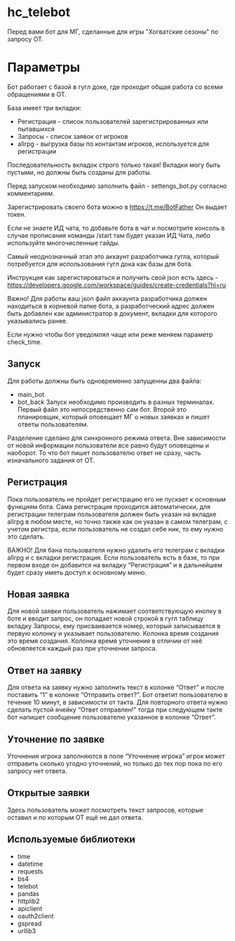 # hc_telebot

Перед вами бот для МГ, сделанные для игры "Хогватские сезоны" по запросу ОТ.

# Параметры
Бот работает с базой в гугл доке, где проходит общая работа со всеми обращениями в ОТ.

База имеет три вкладки:

* Регистрация - список пользователей зарегистрированных или пытавшихся
* Запросы - список заявок от игроков
* allrpg - выгрузка базы по контактам игроков, используется для регистрации

Последовательность вкладок строго только такая! Вкладки могу быть пустыми, но должны быть созданы для работы.

Перед запуском необходимо заполнить файл - settengs_bot.py согласно комментариям.

Зарегистрировать своего бота можно в https://t.me/BotFather Он выдает токен.

Если не знаете ИД чата, то добавьте бота в чат и посмотрите консоль в случае прописания команды /start там будет указан ИД Чата, либо используйте многочисленные гайды.

Самый неоднозначный этап это аккаунт разработчика гугла, который потребуется для использования гугл дока как базы для бота.

Инструкция как зарегистироваться и получить свой json есть здесь - https://developers.google.com/workspace/guides/create-credentials?hl=ru

Важно! Для работы ваш json файл аккаунта разработчика должен находиться в корневой папке бота, а разработческий адрес должен быть добавлен как администратор в документ, вкладки для которого указывались ранее.

Если нужно чтобы бот уведомлял чаще или реже меняем параметр check_time.

## Запуск
Для работы должны быть одновременно запущенны два файла:
* main_bot
* bot_back
Запуск необходимо производить в разных терминалах. 
Первый файл это непосредственно сам бот. Второй это планировщик, который оповещает МГ о новых заявках и пишет ответы пользователям.

Разделение сделано для синхронного режима ответа. Вне зависимости от новой информации пользователи все равно будут оповещены и наоборот. То что бот пишет пользователю ответ не сразу, часть изначального задания от ОТ.

## Регистрация
Пока пользователь не пройдет регистрацию его не пускает к основным функциям бота. Сама регистрация проходится автоматически, для регистрации телеграм пользователя должен быть указан на вкладке allrpg в любом месте, но точно также как он указан в самом телеграм, с учетом регистра, если пользователь не создал себе ник, то ему нужно это сделать.

ВАЖНО! Для бана пользователя нужно удалить его телеграм с вкладки allrpg и с вкладки регистрация.
Если пользователь есть в базе, то при первом входе он добавится на вкладку “Регистрация” и в дальнейшем будет сразу иметь доступ к основному меню.

## Новая заявка
Для новой заявки пользователь нажимает соответствующую кнопку в боте и вводит запрос, он попадает новой строкой в гугл таблицу вкладку  Запросы, ему присваивается номер, который записывается в первую колонку и указывает пользователю.
Колонка время создания это время создания. Колонка время уточнения в отличии от неё обновляется каждый раз при уточнении запроса.

## Ответ на заявку
Для ответа на заявку нужно заполнить текст в колонке “Ответ” и после поставить “1” в колонке “Отправить ответ?”. Бот ответит пользователю в течение 10 минут, в зависимости от такта. Для повторного ответа нужно сделать пустой ячейку “Ответ отправлен!” тогда при следующем такте бот напишет сообщение пользователю указанное в колонке “Ответ”.

## Уточнение по заявке
Уточнения игрока заполняются в поле “Уточнение игрока” игрок может отправить сколько угодно уточнений, но только до тех пор пока по его запросу нет ответа.

## Открытые заявки
Здесь пользователь может посмотреть текст запросов, которые оставил и по которым ОТ ещё не дал ответа.


## Используемые библиотеки

* time
* datetime
* requests
* bs4
* telebot
* pandas
* httplib2
* apiclient
* oauth2client
* gspread
* urllib3